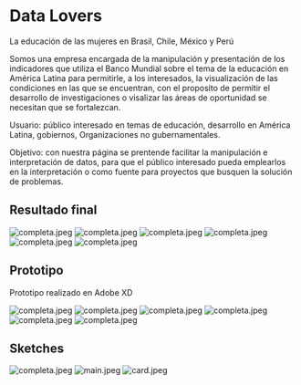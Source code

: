 # Data Lovers
La educación de las mujeres en Brasil, Chile, México y Perú

Somos una empresa encargada de la manipulación y presentación de los indicadores que utiliza el Banco Mundial sobre el tema de la educación en América Latina para permitirle, a los interesados, la visualización de las condiciones en las que se encuentran, con el proposito de permitir el desarrollo de investigaciones o visalizar las áreas de oportunidad se necesitan que se fortalezcan.

Usuario: público interesado en temas de educación, desarrollo en América Latina, gobiernos, Organizaciones no gubernamentales.

Objetivo: con nuestra página se prentende facilitar la manipulación e interpretación de datos, para que el público interesado pueda emplearlos en la interpretación o como fuente para proyectos que busquen la solución de problemas.

## Resultado final
![completa.jpeg](src/img/1-Resultado.png)
![completa.jpeg](src/img/2-Resultado.png)
![completa.jpeg](src/img/3-Resultado.png)
![completa.jpeg](src/img/4-Resultado.png)
![completa.jpeg](src/img/5-Resultado.png)
![completa.jpeg](src/img/6-Resultado.png)

## Prototipo
Prototipo realizado en Adobe XD

![completa.jpeg](src/img/01-Prototipo.png)
![completa.jpeg](src/img/02-Prototipo.png)
![completa.jpeg](src/img/03-Prototipo.png)
![completa.jpeg](src/img/04-Prototipo.png)
![completa.jpeg](src/img/05-Prototipo.png)
![completa.jpeg](src/img/06-Prototipo.png)

## Sketches
![completa.jpeg](src/img/completa.jpeg)
![main.jpeg](src/img/main.jpeg)
![card.jpeg](src/img/card.jpeg)

